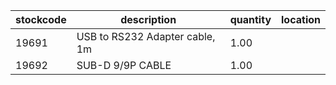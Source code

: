 |stockcode|description|quantity|location|
|---------|-----------|--------|--------|
|19691|USB to RS232 Adapter cable, 1m|1.00||
|19692|SUB-D 9/9P CABLE|1.00||
